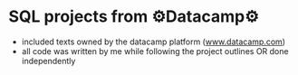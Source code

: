 
SQL projects from ⚙️<b>Datacamp</b>⚙️
=================================================================================================================================

* included texts owned by the datacamp platform (www.datacamp.com)
* all code was written by me while following the project outlines OR done independently
